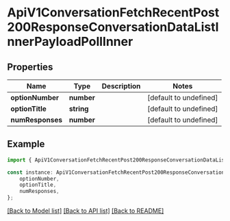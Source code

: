 # ApiV1ConversationFetchRecentPost200ResponseConversationDataListInnerPayloadPollInner


## Properties

Name | Type | Description | Notes
------------ | ------------- | ------------- | -------------
**optionNumber** | **number** |  | [default to undefined]
**optionTitle** | **string** |  | [default to undefined]
**numResponses** | **number** |  | [default to undefined]

## Example

```typescript
import { ApiV1ConversationFetchRecentPost200ResponseConversationDataListInnerPayloadPollInner } from './api';

const instance: ApiV1ConversationFetchRecentPost200ResponseConversationDataListInnerPayloadPollInner = {
    optionNumber,
    optionTitle,
    numResponses,
};
```

[[Back to Model list]](../README.md#documentation-for-models) [[Back to API list]](../README.md#documentation-for-api-endpoints) [[Back to README]](../README.md)
